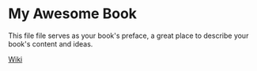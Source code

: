 # My Awesome Book

This file file serves as your book's preface, a great place to describe your book's content and ideas.

[Wiki](https://github.com/koajs/koa/wiki)


